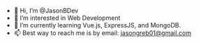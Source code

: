 - 👋 Hi, I’m @JasonBDev
- 👀 I’m interested in Web Development
- 🌱 I’m currently learning Vue.js, ExpressJS, and MongoDB.
- 📫 Best way to reach me is by email: jasongreb01@gmail.com
